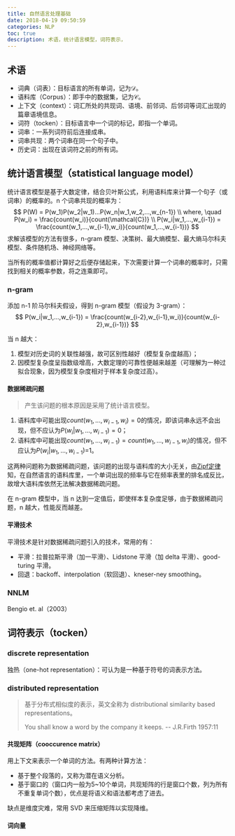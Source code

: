 ```yaml
---
title: 自然语言处理基础
date: 2018-04-19 09:50:59
categories: NLP
toc: true
description: 术语，统计语言模型，词符表示，
---
```


## 术语

* 词典（词表）：目标语言的所有单词，记为$\mathcal{D}$。
* 语料库（Corpus）：即手中的数据集，记为$\mathcal{C}$。
* 上下文（context）：词汇所处的共现词、语境、前邻词、后邻词等词汇出现的篇章语境信息。
* 词符（tocken）：目标语言中一个词的标记，即指一个单词。
* 词串：一系列词符前后连接成串。
* 词串共现：两个词串在同一个句子中。
* 历史词：出现在该词符之前的所有词。

## 统计语言模型（statistical language model）

统计语言模型是基于大数定律，结合贝叶斯公式，利用语料库来计算一个句子（或词串）的概率的。n 个词串共现的概率为：
$$
P(W) = P(w_1)P(w_2|w_1)...P(w_n|w_1,w_2,...,w_{n-1})
\\
where, \quad P(w_i) = \frac{count(w_i)}{count(\mathcal{C})}
\\
P(w_i|w_1,...,w_{i-1}) = \frac{count(w_1,...,w_{i-1},w_i)}{count(w_1,...,w_{i-1})}
$$
求解该模型的方法有很多，n-gram 模型、决策树、最大熵模型、最大熵马尔科夫模型、条件随机场、神经网络等。

当所有的概率值都计算好之后便存储起来，下次需要计算一个词串的概率时，只需找到相关的概率参数，将之连乘即可。

### n-gram

添加 n-1 阶马尔科夫假设，得到 n-gram 模型（假设为 3-gram）：
$$
P(w_i|w_1,...,w_{i-1}) = \frac{count(w_{i-2},w_{i-1},w_i)}{count(w_{i-2},w_{i-1})}
$$


当 n 越大：

1. 模型对历史词的关联性越强，故可区别性越好（模型复杂度越高）；
2. 因模型复杂度呈指数级增高，大数定理的可靠性便越来越差（可理解为一种过拟合现象，因为模型复杂度相对于样本复杂度过高）。


#### 数据稀疏问题

> 产生该问题的根本原因是采用了统计语言模型。

1. 语料库中可能出现$count(w_1,...,w_{i-1},w_i) = 0$的情况，即该词串永远不会出现，但不应认为$P(w_i|w_1,...,w_{i-1})=0$；
2. 语料库中可能出现$count(w_1,...,w_{i-1}) = count(w_1,...,w_{i-1},w_i)$的情况，但不应认为$P(w_i|w_1,...,w_{i-1})=$1。

这两种问题称为数据稀疏问题，该问题的出现与语料库的大小无关，由[Zipf定律](https://www.gelbukh.com/CV/Publications/2001/CICLing-2001-Zipf.htm)知，在自然语言的语料库里，一个单词出现的频率与它在频率表里的排名成反比，故增大语料库依然无法解决数据稀疏问题。

在 n-gram 模型中，当 n 达到一定值后，即使样本复杂度足够，由于数据稀疏问题，n 越大，性能反而越差。


#### 平滑技术

平滑技术是针对数据稀疏问题引入的技术，常用的有：

* 平滑：拉普拉斯平滑（加一平滑）、Lidstone 平滑（加 delta 平滑）、good-turing 平滑。
* 回退：backoff、interpolation（软回退）、kneser-ney smoothing。


### NNLM

Bengio et. al（2003）



## 词符表示（tocken）

### discrete representation 

独热（one-hot representation）：可认为是一种基于符号的词表示方法。

### distributed representation

> 基于分布式相似度的表示，英文全称为 distributional similarity based representations。
>
> You shall know a word by the company it keeps.    -- J.R.Firth 1957:11

#### 共现矩阵（cooccurence matrix）

用上下文来表示一个单词的方法。有两种计算方法：

* 基于整个段落的，又称为潜在语义分析。
* 基于窗口的（窗口内一般为5~10个单词，共现矩阵的行是窗口个数，列为所有不重复单词个数），优点是将语义和语法都考虑了进去。

缺点是维度灾难，常用 SVD 来压缩矩阵以实现降维。

#### 词向量

